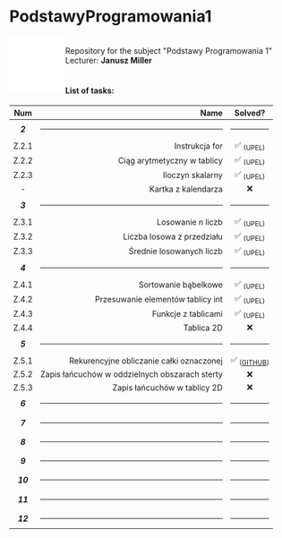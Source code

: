# PodstawyProgramowania1

<img src="./img/agh.png" width="100px" align="left"></img>

<div>
  <br/>
  Repository for the subject "Podstawy Programowania 1" <br/>
  Lecturer: <b>Janusz Miller</b>
</div>

<br/>

#### List of tasks:

|   Num    |                                           Name |                Solved?                |
| :------: | ---------------------------------------------: | :-----------------------------------: |
| **_2_**  |                                           <hr> |                 <hr>                  |
|  Z.2.1   |                                 Instrukcja for |         ✅ <sub>(UPEL)</sub>          |
|  Z.2.2   |                    Ciąg arytmetyczny w tablicy |         ✅ <sub>(UPEL)</sub>          |
|  Z.2.3   |                               Iloczyn skalarny |         ✅ <sub>(UPEL)</sub>          |
|    -     |                            Kartka z kalendarza |                  ❌                   |
| **_3_**  |                                           <hr> |                 <hr>                  |
|  Z.3.1   |                              Losowanie n liczb |         ✅ <sub>(UPEL)</sub>          |
|  Z.3.2   |                     Liczba losowa z przedziału |         ✅ <sub>(UPEL)</sub>          |
|  Z.3.3   |                       Średnie losowanych liczb |         ✅ <sub>(UPEL)</sub>          |
| **_4_**  |                                           <hr> |                 <hr>                  |
|  Z.4.1   |                           Sortowanie bąbelkowe |         ✅ <sub>(UPEL)</sub>          |
|  Z.4.2   |              Przesuwanie elementów tablicy int |         ✅ <sub>(UPEL)</sub>          |
|  Z.4.3   |                            Funkcje z tablicami |         ✅ <sub>(UPEL)</sub>          |
|  Z.4.4   |                                     Tablica 2D |                  ❌                   |
| **_5_**  |                                           <hr> |                 <hr>                  |
|  Z.5.1   |       Rekurencyjne obliczanie całki oznaczonej | ✅ <sub>([GITHUB](part5/5-1.c))</sub> |
|  Z.5.2   | Zapis łańcuchów w oddzielnych obszarach sterty |                  ❌                   |
|  Z.5.3   |                   Zapis łańcuchów w tablicy 2D |                  ❌                   |
| **_6_**  |                                           <hr> |                 <hr>                  |
| **_7_**  |                                           <hr> |                 <hr>                  |
| **_8_**  |                                           <hr> |                 <hr>                  |
| **_9_**  |                                           <hr> |                 <hr>                  |
| **_10_** |                                           <hr> |                 <hr>                  |
| **_11_** |                                           <hr> |                 <hr>                  |
| **_12_** |                                           <hr> |                 <hr>                  |
